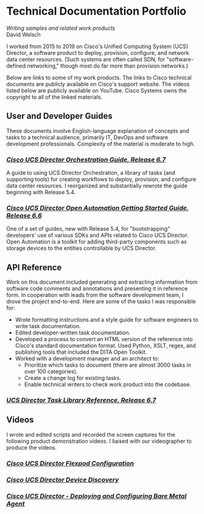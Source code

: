 # Technical Documentation Portfolio
_Writing samples and related work products_
<br>
David Welsch

I worked from 2015 to 2019 on Cisco's Unified Computing System (UCS) Director, a software product to deploy, provision, configure, and network data center resources. (Such systems are often called SDN, for "software-defined networking," though most do far more than provision networks.)

Below are links to some of my work products. The links to Cisco technical documents are publicly available on Cisco's support website. The videos listed below are publicly available on YouTube. Cisco Systems owns the copyright to all of the linked materials.

## User and Developer Guides

These documents involve English-language explanation of concepts and tasks to a technical audience, primarily IT, DevOps and software development professionals. Complexity of the material is moderate to high.

### _[Cisco UCS Director Orchestration Guide, Release 6.7](https://www.cisco.com/c/en/us/td/docs/unified_computing/ucs/ucs-director/orchestration-guide/6-7/cisco-ucs-director-orchestration-67.html)_
A guide to using UCS Director Orchestration, a library of tasks (and supporting tools) for creating workflows to deploy, provision, and configure data center resources. I reorganized and substantially rewrote the guide beginning with Release 5.4. 

### _[Cisco UCS Director Open Automation Getting Started Guide, Release 6.6](https://www.cisco.com/c/en/us/td/docs/unified_computing/ucs/ucs-director/orchestration-guide/6-7/cisco-ucs-director-orchestration-67.html)_
One of a set of guides, new with Release 5.4, for "bootstrapping" developers' use of various SDKs and APIs related to Cisco UCS Director. Open Automation is a toolkit for adding third-party components such as storage devices to the entities controllable by UCS Director.


## API Reference

Work on this document included generating and extracting information from software code comments and annotations and presenting it in reference form. In cooperation with leads from the software development team, I drove the project end-to-end. Here are some of the tasks I was responsible for:
- Wrote formatting instructions and a style guide for software engineers to write task documentation.
- Edited developer-written task documentation.
- Developed a process to convert an HTML version of the reference into Cisco's standard documentation format. Used Python, XSLT, regex, and publishing tools that included the DITA Open Toolkit.
- Worked with a development manager and an architect to:
  - Prioritize which tasks to document (there are almost 3000 tasks in over 100 categories).
  - Create a change log for existing tasks.
  - Enable technical writers to check work product into the codebase.

### _[UCS Director Task Library Reference, Release 6.7](https://www.cisco.com/c/en/us/td/docs/unified_computing/ucs/ucs-director/task-library-reference/6-7/cisco_ucs_director_task_library_reference_6700.html)_

## Videos

I wrote and edited scripts and recorded the screen captures for the following product demonstration videos. I liaised with our videographer to produce the videos.

### _[Cisco UCS Director Flexpod Configuration](https://www.youtube.com/watch?v=GXeUi3zGUrk&list=PLIlKAL_0d4EzcD9Eb5Xeff6eDIUwD3Bm2&index=4&t=0s)_

### _[Cisco UCS Director Device Discovery](https://www.youtube.com/watch?v=hkhvwo1pbmk&list=PLIlKAL_0d4EzcD9Eb5Xeff6eDIUwD3Bm2&index=3&t=0s)_

### _[Cisco UCS Director - Deploying and Configuring Bare Metal Agent](https://www.youtube.com/watch?v=S380fK6Q0ys&list=PLIlKAL_0d4EzcD9Eb5Xeff6eDIUwD3Bm2&index=8&t=0s)_

